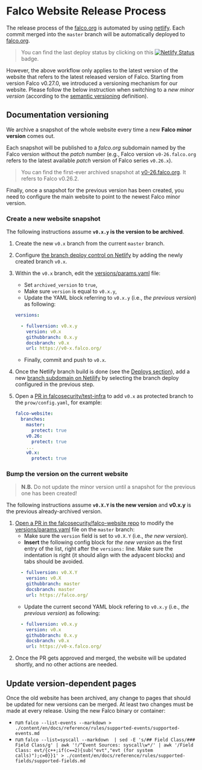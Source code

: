 # Falco Website Release Process


The release process of the [falco.org](https://falco.org) is automated by using [netlify](https://www.netlify.com/). Each commit merged into the `master` branch will be automatically deployed to [falco.org](https://falco.org).

> You can find the last deploy status by clicking on this [![Netlify Status](https://api.netlify.com/api/v1/badges/3ff1ba0c-68c8-4f94-b8fa-6260c6ae1925/deploy-status)](https://app.netlify.com/sites/falcosecurity/deploys) badge.

However, the above workflow only applies to the latest version of the website that refers to the latest released version of Falco. Starting from version Falco v0.27.0, we introduced a versioning mechanism for our website. Please follow the below instruction when switching to a *new minor version* (according to the [semantic versioning](https://semver.org/) definition).

## Documentation versioning

We archive a snapshot of the whole website every time a new **Falco minor version** comes out.

Each snapshot will be published to a *falco.org* subdomain named by the Falco version without the *patch* number (e.g., Falco version `v0-26.falco.org` refers to the latest available *patch* version of Falco series `v0.26.x`).

> You can find the first-ever archived snapshot at [v0-26.falco.org](https://v0-26.falco.org/). It refers to Falco v0.26.2.

Finally, once a snapshot for the previous version has been created, you need to configure the main website to point to the newest Falco minor version.

### Create a new website snapshot

The following instructions assume **`v0.x.y` is the version to be archived**.

1. Create the new `v0.x` branch from the current `master` branch.
2. Configure [the branch deploy control on Netlify](https://docs.netlify.com/site-deploys/overview/#branch-deploy-controls) by adding the newly created branch `v0.x`.
3. Within the `v0.x` branch, edit the [versions/params.yaml](config/_default/versions/params.yaml) file:
    - Set `archived_version` to `true`,
    - Make sure `version` is equal to `v0.x.y`,
    - Update the YAML block referring to `v0.x.y` (i.e., *the previous version*) as following:
    ```yaml
    versions:

      - fullversion: v0.x.y
        version: v0.x
        githubbranch: 0.x.y
        docsbranch: v0.x
        url: https://v0-x.falco.org/
    ```
    - Finally, commit and push to `v0.x`.
4. Once the Netlify branch build is done (see the [Deploys section](https://app.netlify.com/sites/falcosecurity/deploys)), add a new [branch subdomain on Netilify](https://docs.netlify.com/domains-https/custom-domains/multiple-domains/#branch-subdomains) by selecting the branch deploy configured in the previous step.
5. Open a [PR in falcosecurity/test-infra](https://github.com/falcosecurity/test-infra/edit/master/config/config.yaml) to add `v0.x` as protected branch to the `prow/config.yaml`, for example:

    ```yaml
    falco-website:
      branches:
        master:
          protect: true
        v0.26:
          protect: true
        ...
        v0.x:
          protect: true
    ```

### Bump the version on the current website

> **N.B.** Do not update the minor version until a snapshot for the previous one has been created!
>
The following instructions assume **`v0.X.Y` is the new version** and **v0.x.y** is the previous already-archived version.

1. [Open a PR in the falcosecurity/falco-website repo](https://github.com/falcosecurity/falco-website/edit/master/config/_default/versions/params.yaml) to modify the [versions/params.yaml](config/_default/versions/params.yaml) file on the `master` branch:
    - Make sure the `version` field is set to `v0.X.Y` (i.e., *the new version*).
    - **Insert** the following config block for *the new version* as the first entry of the list, right after the `versions:` line. Make sure the indentation is right (it should align with the adyacent blocks) and tabs should be avoided.
    ```yaml
      - fullversion: v0.X.Y
        version: v0.X
        githubbranch: master
        docsbranch: master
        url: https://falco.org/
    ```
    - Update the current second YAML block refering to `v0.x.y` (i.e., *the previous version*) as following:
    ```yaml
      - fullversion: v0.x.y
        version: v0.x
        githubbranch: 0.x.y
        docsbranch: v0.x
        url: https://v0-x.falco.org/
    ```
2. Once the PR gets approved and merged, the website will be updated shortly, and no other actions are needed.

## Update version-dependent pages

Once the old website has been archived, any change to pages that should be updated for new versions can be merged.
At least two changes must be made at every release. Using the new Falco binary or container:
- run `falco --list-events --markdown > ./content/en/docs/reference/rules/supported-events/supported-events.md`
- run `falco --list=syscall --markdown  | sed -E 's/## Field Class/### Field Class/g' | awk '!/^Event Sources: syscall\w*/' | awk '/Field Class: evt/{c++;if(c==2){sub("evt","evt (for system calls)");c=0}}1' > ./content/en/docs/reference/rules/supported-fields/supported-fields.md`
